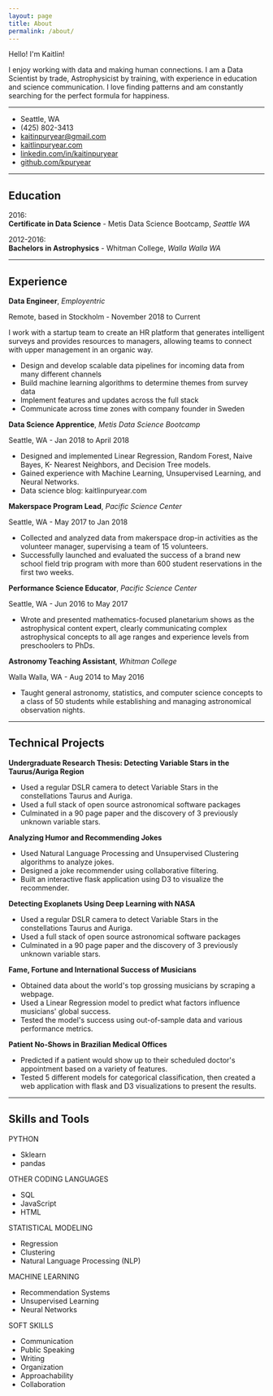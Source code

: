 ```yaml
---
layout: page
title: About
permalink: /about/
---
```


Hello! I'm Kaitlin! 

I enjoy working with data and making human connections. I am a Data Scientist by trade, Astrophysicist by training, with experience in education and science communication. I love finding patterns and am constantly searching for the perfect formula for happiness.

---   
- Seattle, WA
- (425) 802-3413
- kaitinpuryear@gmail.com
- [kaitlinpuryear.com](http://kaitlinpuryear.com)
- [linkedin.com/in/kaitinpuryear](http://www.linkedin.com/in/kaitinpuryear)
- [github.com/kpuryear](https://github.com/kpuryear)

-------------------     

Education
---------

2016:   
**Certificate in Data Science** 
    - Metis Data Science Bootcamp,  *Seattle WA*

2012-2016:   
**Bachelors in Astrophysics** 
    - Whitman College,  *Walla Walla WA*

----

Experience
---------

**Data Engineer**, *Employentric*

Remote, based in Stockholm - November 2018 to Current

I work with a startup team to create an HR platform that generates intelligent surveys and provides resources to managers, allowing teams to connect with upper management in an organic way. 

- Design and develop scalable data pipelines for incoming data from many different channels 
- Build machine learning algorithms to determine themes from survey data 
- Implement features and updates across the full stack 
- Communicate across time zones with company founder in Sweden

**Data Science Apprentice**, *Metis Data Science Bootcamp*

Seattle, WA - Jan 2018 to April 2018

- Designed and implemented Linear Regression, Random Forest, Naive Bayes, K- Nearest Neighbors, and Decision Tree models. 
- Gained experience with Machine Learning, Unsupervised Learning, and Neural Networks.
- Data science blog: kaitlinpuryear.com


**Makerspace Program Lead**, *Pacific Science Center*

Seattle, WA - May 2017 to Jan 2018

- Collected and analyzed data from makerspace drop-in activities as the volunteer manager, supervising a team of 15 volunteers. 
- Successfully launched and evaluated the success of a brand new school field trip program with more than 600 student reservations in the first two weeks.

**Performance Science Educator**, *Pacific Science Center*

Seattle, WA - Jun 2016 to May 2017

- Wrote and presented mathematics-focused planetarium shows as the astrophysical content expert, clearly communicating complex astrophysical concepts to all age ranges and experience levels from preschoolers to PhDs.

**Astronomy Teaching Assistant**, *Whitman College*

Walla Walla, WA - Aug 2014 to May 2016

- Taught general astronomy, statistics, and computer science concepts to a class of 50 students while establishing and managing astronomical observation nights.

----

Technical Projects
--------------------


**Undergraduate Research Thesis: Detecting Variable Stars in the Taurus­/Auriga Region**
- Used a regular DSLR camera to detect Variable Stars in the constellations Taurus and Auriga.
- Used a full stack of open source astronomical software packages
- Culminated in a 90 page paper and the discovery of 3 previously unknown variable stars.

**Analyzing Humor and Recommending Jokes**
- Used Natural Language Processing and Unsupervised Clustering algorithms to analyze jokes.
- Designed a joke recommender using collaborative filtering.
- Built an interactive flask application using D3 to visualize the recommender.

**Detecting Exoplanets Using Deep Learning with NASA**
- Used a regular DSLR camera to detect Variable Stars in the constellations Taurus and Auriga.
- Used a full stack of open source astronomical software packages
- Culminated in a 90 page paper and the discovery of 3 previously unknown variable stars.

**Fame, Fortune and International Success of Musicians**
- Obtained data about the world's top grossing musicians by scraping a webpage.
- Used a Linear Regression model to predict what factors influence musicians' global success. 
- Tested the model's success using out-of-sample data and various performance metrics.

**Patient No-Shows in Brazilian Medical Offices**
- Predicted if a patient would show up to their scheduled doctor's appointment based on a variety of features.
- Tested 5 different models for categorical classification, then created a web application with flask and D3 visualizations to present the results.

----

Skills and Tools
----------------------------------------
PYTHON
- Sklearn 
- pandas

OTHER CODING LANGUAGES
- SQL 
- JavaScript 
- HTML

STATISTICAL MODELING
- Regression
- Clustering
- Natural Language Processing (NLP)

MACHINE LEARNING
- Recommendation Systems 
- Unsupervised Learning 
- Neural Networks

SOFT SKILLS
- Communication 
- Public Speaking 
- Writing 
- Organization 
- Approachability 
- Collaboration
